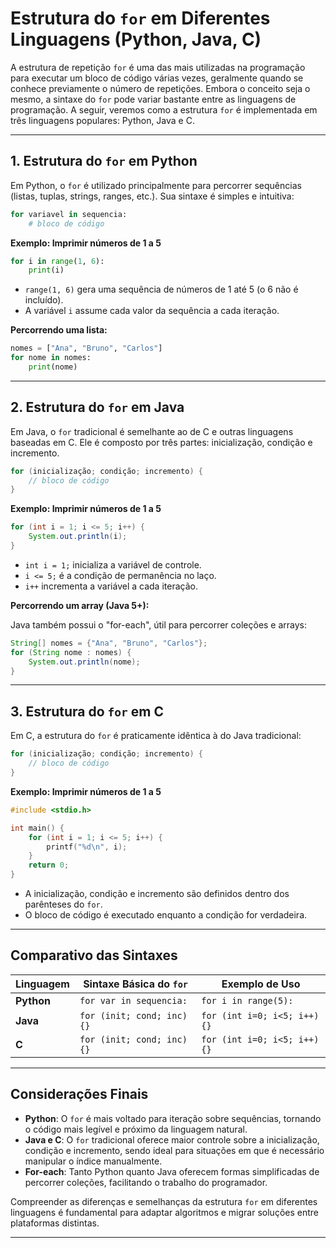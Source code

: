 
# Estrutura do `for` em Diferentes Linguagens (Python, Java, C)

A estrutura de repetição `for` é uma das mais utilizadas na programação para executar um bloco de código várias vezes, geralmente quando se conhece previamente o número de repetições. Embora o conceito seja o mesmo, a sintaxe do `for` pode variar bastante entre as linguagens de programação. A seguir, veremos como a estrutura `for` é implementada em três linguagens populares: Python, Java e C.

---

## 1. Estrutura do `for` em Python

Em Python, o `for` é utilizado principalmente para percorrer sequências (listas, tuplas, strings, ranges, etc.). Sua sintaxe é simples e intuitiva:

```python
for variavel in sequencia:
    # bloco de código
```

**Exemplo: Imprimir números de 1 a 5**

```python
for i in range(1, 6):
    print(i)
```

- `range(1, 6)` gera uma sequência de números de 1 até 5 (o 6 não é incluído).
- A variável `i` assume cada valor da sequência a cada iteração.

**Percorrendo uma lista:**

```python
nomes = ["Ana", "Bruno", "Carlos"]
for nome in nomes:
    print(nome)
```

---

## 2. Estrutura do `for` em Java

Em Java, o `for` tradicional é semelhante ao de C e outras linguagens baseadas em C. Ele é composto por três partes: inicialização, condição e incremento.

```java
for (inicialização; condição; incremento) {
    // bloco de código
}
```

**Exemplo: Imprimir números de 1 a 5**

```java
for (int i = 1; i <= 5; i++) {
    System.out.println(i);
}
```

- `int i = 1;` inicializa a variável de controle.
- `i <= 5;` é a condição de permanência no laço.
- `i++` incrementa a variável a cada iteração.

**Percorrendo um array (Java 5+):**

Java também possui o "for-each", útil para percorrer coleções e arrays:

```java
String[] nomes = {"Ana", "Bruno", "Carlos"};
for (String nome : nomes) {
    System.out.println(nome);
}
```

---

## 3. Estrutura do `for` em C

Em C, a estrutura do `for` é praticamente idêntica à do Java tradicional:

```c
for (inicialização; condição; incremento) {
    // bloco de código
}
```

**Exemplo: Imprimir números de 1 a 5**

```c
#include <stdio.h>

int main() {
    for (int i = 1; i <= 5; i++) {
        printf("%d\n", i);
    }
    return 0;
}
```

- A inicialização, condição e incremento são definidos dentro dos parênteses do `for`.
- O bloco de código é executado enquanto a condição for verdadeira.

---

## Comparativo das Sintaxes

| Linguagem | Sintaxe Básica do `for` | Exemplo de Uso |
|-----------|------------------------|----------------|
| **Python** | `for var in sequencia:` | `for i in range(5):` |
| **Java**   | `for (init; cond; inc) {}` | `for (int i=0; i<5; i++) {}` |
| **C**      | `for (init; cond; inc) {}` | `for (int i=0; i<5; i++) {}` |

---

## Considerações Finais

- **Python**: O `for` é mais voltado para iteração sobre sequências, tornando o código mais legível e próximo da linguagem natural.
- **Java e C**: O `for` tradicional oferece maior controle sobre a inicialização, condição e incremento, sendo ideal para situações em que é necessário manipular o índice manualmente.
- **For-each**: Tanto Python quanto Java oferecem formas simplificadas de percorrer coleções, facilitando o trabalho do programador.

Compreender as diferenças e semelhanças da estrutura `for` em diferentes linguagens é fundamental para adaptar algoritmos e migrar soluções entre plataformas distintas.

---
```